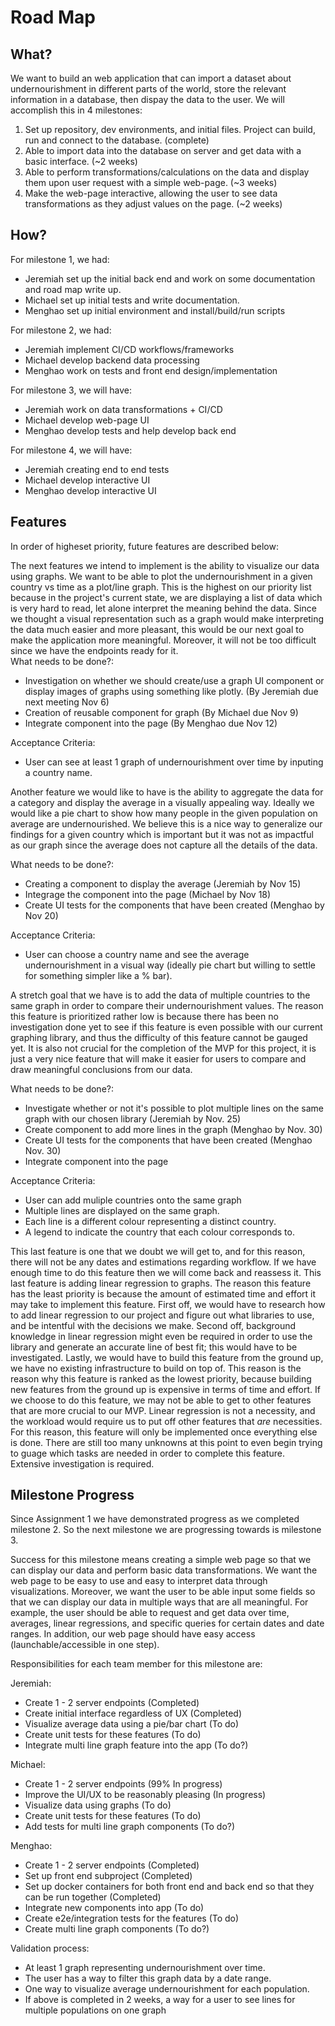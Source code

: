 # Road Map

## What?
We want to build an web application that can import a dataset about undernourishment in different parts of the world, store the relevant information in a database, then dispay the data to the user. We will accomplish this in 4 milestones:  

1. Set up repository, dev environments, and initial files. Project can build, run and connect to the database. (complete)
2. Able to import data into the database on server and get data with a basic interface. (~2 weeks)
3. Able to perform transformations/calculations on the data and display them upon user request with a simple web-page. (~3 weeks)
4. Make the web-page interactive, allowing the user to see data transformations as they adjust values on the page. (~2 weeks)

## How?
For milestone 1, we had:  
 - Jeremiah set up the initial back end and work on some documentation and road map write up.
 - Michael set up initial tests and write documentation.
 - Menghao set up initial environment and install/build/run scripts  

For milestone 2, we had:  
 - Jeremiah implement CI/CD workflows/frameworks
 - Michael develop backend data processing
 - Menghao work on tests and front end design/implementation  

For milestone 3, we will have:  
 - Jeremiah work on data transformations + CI/CD
 - Michael develop web-page UI
 - Menghao develop tests and help develop back end  

For milestone 4, we will have:  
 - Jeremiah creating end to end tests
 - Michael develop interactive UI
 - Menghao develop interactive UI

## Features
In order of higheset priority, future features are described below:  

The next features we intend to implement is the ability to visualize our data using graphs. We want to be able to plot the undernourishment in a given country vs time as a plot/line graph. This is the highest on our priority list because in the project's current state, we are displaying a list of data which is very hard to read, let alone interpret the meaning behind the data. Since we thought a visual representation such as a graph would make interpreting the data much easier and more pleasant, this would be our next goal to make the application more meaningful. Moreover, it will not be too difficult since we have the endpoints ready for it.  
What needs to be done?:  
- Investigation on whether we should create/use a graph UI component or display images of graphs using something like plotly. (By Jeremiah due next meeting Nov 6)
- Creation of reusable component for graph (By Michael due Nov 9)
- Integrate component into the page (By Menghao due Nov 12)  

Acceptance Criteria:
- User can see at least 1 graph of undernourishment over time by inputing a country name.

Another feature we would like to have is the ability to aggregate the data for a category and display the average in a visually appealing way. Ideally we would like a pie chart to show how many people in the given population on average are undernourished. We believe this is a nice way to generalize our findings for a given country which is important but it was not as impactful as our graph since the average does not capture all the details of the data.

What needs to be done?:
- Creating a component to display the average (Jeremiah by Nov 15)
- Integrage the component into the page (Michael by Nov 18)
- Create UI tests for the components that have been created (Menghao by Nov 20)

Acceptance Criteria:
- User can choose a country name and see the average undernourishment in a visual way (ideally pie chart but willing to settle for something simpler like a % bar).

A stretch goal that we have is to add the data of multiple countries to the same graph in order to compare their undernourishment values. The reason this feature is prioritized rather low is because there has been no investigation done yet to see if this feature is even possible with our current graphing library, and thus the difficulty of this feature cannot be gauged yet. It is also not crucial for the completion of the MVP for this project, it is just a very nice feature that will make it easier for users to compare and draw meaningful conclusions from our data.

What needs to be done?:
- Investigate whether or not it's possible to plot multiple lines on the same graph with our chosen library (Jeremiah by Nov. 25)
- Create component to add more lines in the graph (Menghao by Nov. 30)
- Create UI tests for the components that have been created (Menghao Nov. 30)
- Integrate component into the page 

Acceptance Criteria:
- User can add muliple countries onto the same graph
- Multiple lines are displayed on the same graph.
- Each line is a different colour representing a distinct country.
- A legend to indicate the country that each colour corresponds to.

This last feature is one that we doubt we will get to, and for this reason, there will not be any dates and estimations regarding workflow. If we have enough time to do this feature then we will come back and reassess it. This last feature is adding linear regression to graphs. The reason this feature has the least priority is because the amount of estimated time and effort it may take to implement this feature. First off, we would have to research how to add linear regression to our project and figure out what libraries to use, and be intentful with the decisions we make. Second off, background knowledge in linear regression might even be required in order to use the library and generate an accurate line of best fit; this would have to be investigated. Lastly, we would have to build this feature from the ground up, we have no existing infrastructure to build on top of. This reason is the reason why this feature is ranked as the lowest priority, because building new features from the ground up is expensive in terms of time and effort. If we choose to do this feature, we may not be able to get to other features that are more crucial to our MVP. Linear regression is not a necessity, and the workload would require us to put off other features that *are* necessities. For this reason, this feature will only be implemented once everything else is done. There are still too many unknowns at this point to even begin trying to guage which tasks are needed in order to complete this feature. Extensive investigation is required.

## Milestone Progress

Since Assignment 1 we have demonstrated progress as we completed milestone 2. So the next milestone we are progressing towards is milestone 3.  

Success for this milestone means creating a simple web page so that we can display our data and perform basic data transformations. We want the web page to be easy to use and easy to interpret data through visualizations. Moreover, we want the user to be able input some fields so that we can display our data in multiple ways that are all meaningful. For example, the user should be able to request and get data over time, averages, linear regressions, and specific queries for certain dates and date ranges. In addition, our web page should have easy access (launchable/accessible in one step).  

Responsibilities for each team member for this milestone are:  

Jeremiah:
 - Create 1 - 2 server endpoints (Completed)
 - Create initial interface regardless of UX (Completed)
 - Visualize average data using a pie/bar chart (To do)
 - Create unit tests for these features (To do)
 - Integrate multi line graph feature into the app (To do?)

Michael:
- Create 1 - 2 server endpoints (99% In progress)
- Improve the UI/UX to be reasonably pleasing (In progress)
- Visualize data using graphs (To do)
- Create unit tests for these features (To do)
- Add tests for multi line graph components (To do?)

Menghao:
 - Create 1 - 2 server endpoints (Completed)
 - Set up front end subproject (Completed)
 - Set up docker containers for both front end and back end so that they can be run together (Completed)
 - Integrate new components into app (To do)
 - Create e2e/integration tests for the features (To do)
 - Create multi line graph components (To do?)

Validation process:
- At least 1 graph representing undernourishment over time.
- The user has a way to filter this graph data by a date range.
- One way to visualize average undernourishment for each population.
- If above is completed in 2 weeks, a way for a user to see lines for multiple populations on one graph
